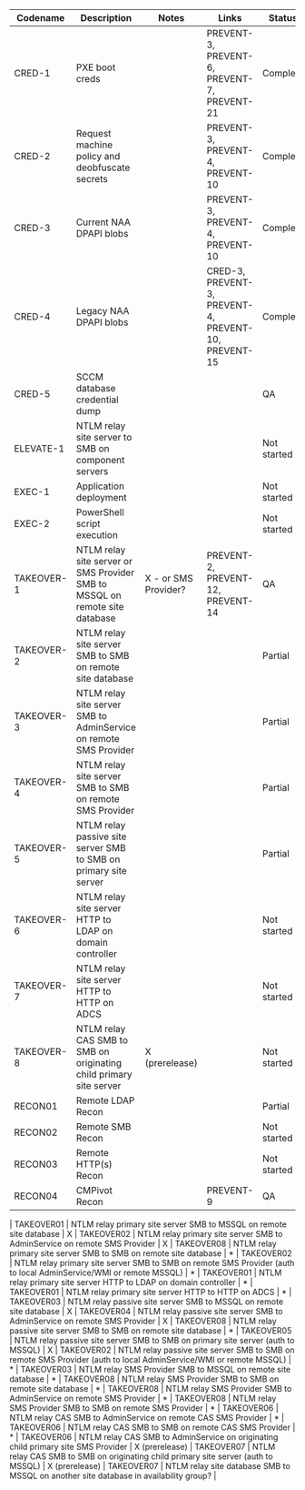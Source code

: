 | Codename | Description | Notes | Links | Status |
|----------|-------------|-------| ----- | ------ |
| CRED-1 | PXE boot creds | | PREVENT-3, PREVENT-6, PREVENT-7, PREVENT-21 | Complete |
| CRED-2 | Request machine policy and deobfuscate secrets | | PREVENT-3, PREVENT-4, PREVENT-10 | Complete
| CRED-3 | Current NAA DPAPI blobs | | PREVENT-3, PREVENT-4, PREVENT-10 | Complete
| CRED-4 | Legacy NAA DPAPI blobs | | CRED-3, PREVENT-3, PREVENT-4, PREVENT-10, PREVENT-15 | Complete
| CRED-5 | SCCM database credential dump | | | QA
| ELEVATE-1 | NTLM relay site server to SMB on component servers | | | Not started
| EXEC-1 | Application deployment | | | Not started
| EXEC-2 | PowerShell script execution | | | Not started
| TAKEOVER-1 | NTLM relay site server or SMS Provider SMB to MSSQL on remote site database | X - or SMS Provider? | PREVENT-2, PREVENT-12, PREVENT-14 | QA
| TAKEOVER-2 | NTLM relay site server SMB to SMB on remote site database | | | Partial
| TAKEOVER-3 | NTLM relay site server SMB to AdminService on remote SMS Provider | | | Partial
| TAKEOVER-4 | NTLM relay site server SMB to SMB on remote SMS Provider | | | Partial
| TAKEOVER-5 | NTLM relay passive site server SMB to SMB on primary site server | | | Partial
| TAKEOVER-6 | NTLM relay site server HTTP to LDAP on domain controller | | | Not started
| TAKEOVER-7 | NTLM relay site server HTTP to HTTP on ADCS | | | Not started
| TAKEOVER-8 | NTLM relay CAS SMB to SMB on originating child primary site server | X (prerelease) | | Not started
| RECON01 | Remote LDAP Recon | | | Partial
| RECON02| Remote SMB Recon | | | Not started
| RECON03| Remote HTTP(s) Recon | | | Not started
| RECON04| CMPivot Recon | | PREVENT-9 | QA

| TAKEOVER01 | NTLM relay primary site server SMB to MSSQL on remote site database | X
| TAKEOVER02 | NTLM relay primary site server SMB to AdminService on remote SMS Provider | X
| TAKEOVER08 | NTLM relay primary site server SMB to SMB on remote site database | *
| TAKEOVER02 | NTLM relay primary site server SMB to SMB on remote SMS Provider (auth to local AdminService/WMI or remote MSSQL) | *
| TAKEOVER01 | NTLM relay primary site server HTTP to LDAP on domain controller | *
| TAKEOVER01 | NTLM relay primary site server HTTP to HTTP on ADCS | *
| TAKEOVER03 | NTLM relay passive site server SMB to MSSQL on remote site database | X
| TAKEOVER04 | NTLM relay passive site server SMB to AdminService on remote SMS Provider | X
| TAKEOVER08 | NTLM relay passive site server SMB to SMB on remote site database | *
| TAKEOVER05 | NTLM relay passive site server SMB to SMB on primary site server (auth to MSSQL) | X
| TAKEOVER02 | NTLM relay passive site server SMB to SMB on remote SMS Provider (auth to local AdminService/WMI or remote MSSQL) | *
| TAKEOVER03 | NTLM relay SMS Provider SMB to MSSQL on remote site database | *
| TAKEOVER08 | NTLM relay SMS Provider SMB to SMB on remote site database | *
| TAKEOVER08 | NTLM relay SMS Provider SMB to AdminService on remote SMS Provider | *
| TAKEOVER08 | NTLM relay SMS Provider SMB to SMB on remote SMS Provider | *
| TAKEOVER06 | NTLM relay CAS SMB to AdminService on remote CAS SMS Provider | *
| TAKEOVER06 | NTLM relay CAS SMB to SMB on remote CAS SMS Provider | *
| TAKEOVER06 | NTLM relay CAS SMB to AdminService on originating child primary site SMS Provider | X (prerelease)
| TAKEOVER07 | NTLM relay CAS SMB to SMB on originating child primary site server (auth to MSSQL) | X (prerelease)
| TAKEOVER07 | NTLM relay site database SMB to MSSQL on another site database in availability group? | 

